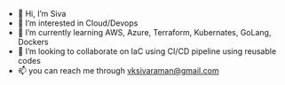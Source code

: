 - 👋 Hi, I’m Siva
- 👀 I’m interested in Cloud/Devops 
- 🌱 I’m currently learning AWS, Azure, Terraform, Kubernates, GoLang, Dockers
- 💞️ I’m looking to collaborate on IaC using CI/CD pipeline using reusable codes
- 📫 you can reach me through vksivaraman@gmail.com 

<!---
siva1177/siva1177 is a ✨ special ✨ repository because its `README.md` (this file) appears on your GitHub profile.
You can click the Preview link to take a look at your changes.
--->
